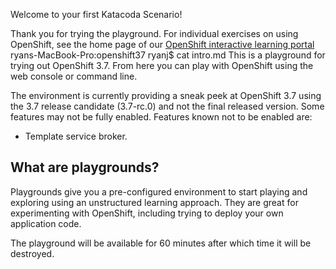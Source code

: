 Welcome to your first Katacoda Scenario!

Thank you for trying the playground. For individual exercises on using OpenShift, see the home page of our [OpenShift interactive learning portal](https://learn.openshift.com)
ryans-MacBook-Pro:openshift37 ryanj$ cat intro.md 
This is a playground for trying out OpenShift 3.7. From here you can play
with OpenShift using the web console or command line.

The environment is currently providing a sneak peek at OpenShift 3.7 using
the 3.7 release candidate (3.7-rc.0) and not the final released version.
Some features may not be fully enabled. Features known not to be enabled
are:

* Template service broker.

## What are playgrounds?

Playgrounds give you a pre-configured environment to start playing and
exploring using an unstructured learning approach. They are great for
experimenting with OpenShift, including trying to deploy your own
application code.

The playground will be available for 60 minutes after which time it will
be destroyed.
